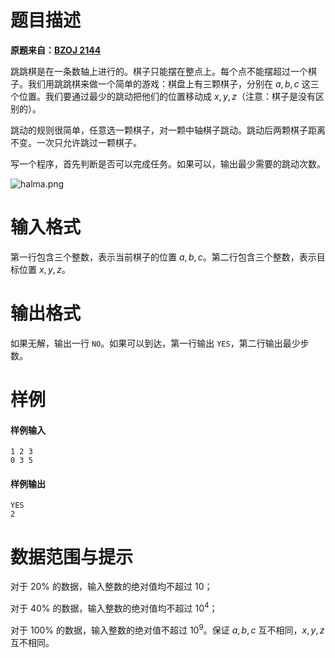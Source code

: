 
# 题目描述

**原题来自：[BZOJ 2144](https://www.lydsy.com/JudgeOnline/problem.php?id=2144)**

跳跳棋是在一条数轴上进行的。棋子只能摆在整点上。每个点不能摆超过一个棋子。我们用跳跳棋来做一个简单的游戏：棋盘上有三颗棋子，分别在 $a,b,c$ 这三个位置。我们要通过最少的跳动把他们的位置移动成 $x,y,z$（注意：棋子是没有区别的）。

跳动的规则很简单，任意选一颗棋子，对一颗中轴棋子跳动。跳动后两颗棋子距离不变。一次只允许跳过一颗棋子。

写一个程序，首先判断是否可以完成任务。如果可以，输出最少需要的跳动次数。

![halma.png](https://coding.net/u/HeRaNO/p/PicPlace/git/raw/master/halma.png)

# 输入格式

第一行包含三个整数，表示当前棋子的位置 $a, b, c$。第二行包含三个整数，表示目标位置 $x, y, z$。

# 输出格式

如果无解，输出一行 `NO`。如果可以到达，第一行输出 `YES`，第二行输出最少步数。

# 样例

#### 样例输入
```plain
1 2 3
0 3 5
```

#### 样例输出
```plain
YES
2
```

# 数据范围与提示

对于 $20\%$ 的数据，输入整数的绝对值均不超过 $10$；

对于 $40\%$ 的数据，输入整数的绝对值均不超过 $10^4$；

对于 $100\%$ 的数据，输入整数的绝对值不超过 $10^9$。保证 $a,b,c$ 互不相同，$x,y,z$ 互不相同。

